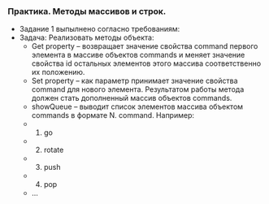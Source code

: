 ### Практика. Методы массивов и строк.
 - Задание 1 выпылнено согласно требованиям:
 - Задача: Реализовать методы объекта: 
   -   Get property – возвращает значение свойства command первого элемента в массиве объектов commands и меняет значение свойства id остальных элементов этого массива соответственно их положению. 
   -   Set property – как параметр принимает значение свойства command для нового элемента. Результатом работы метода должен стать дополненный массив объектов commands.
   -   showQueue – выводит список элементов массива объектом commands в формате N. command. 
Например: 
   -  1. go  
   -  2. rotate 
   -  3. push 
   -  4. pop 
   -  …
